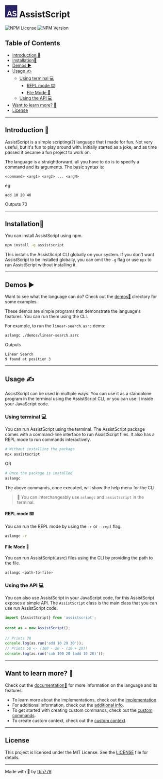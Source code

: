 # <img height="40" src="./docs/assets/AS.png" width="40" alt="AssistScript logo"/> AssistScript

![NPM License](https://img.shields.io/npm/l/assistscript)
![NPM Version](https://img.shields.io/npm/v/assistscript)

## Table of Contents
- [Introduction 📜](#introduction-)
- [Installation📲](#installation)
- [Demos ▶️](#demos-)
- [Usage ✍](#usage-)
  - [Using terminal 💻](#using-terminal-)
    - [REPL mode ⌨️](#repl-mode-)
    - [File Mode 📂](#file-mode-)
  - [Using the API 💻](#using-the-api-)
- [Want to learn more? 🏫](#want-to-learn-more-)
- [License](#license)

---

## Introduction 📜

AssistScript is a simple scripting(?) language that I made for fun.
Not very useful, but it's fun to play around with.
Initially started as a joke, and as time passed it became a fun project to work on.

The language is a straightforward, all you have to do is to specify a command and its arguments.
The basic syntax is:

```asrc
<command> <arg1> <arg2> ... <argN>
```

eg:

```asrc
add 10 20 40
```

Outputs 70

---

## Installation📲

You can install AssistScript using npm.

```bash
npm install -g assistscript
```

This installs the AssistScript CLI globally on your system.
If you don't want AssistScript to be installed globally,
you can omit the `-g` flag or use `npx` to run AssistScript without installing it.

---

## Demos ▶️

Want to see what the language can do? Check out the [demos🧪](./demos) directory for some examples.

These demos are simple programs that demonstrate the language's features. You can run them using the CLI.


For example, to run the `linear-search.asrc` demo:

```bash
aslangc ./demos/linear-search.asrc
```
Outputs
```text
Linear Search
9 found at position 3
```

---

## Usage ✍

AssistScript can be used in multiple ways.
You can use it as a standalone program in the terminal using the AssistScript CLI,
or you can use it inside your JavaScript code.

### Using terminal 💻

You can run AssistScript using the terminal. The AssistScript package comes with a command-line interface to run
AssistScript files. It also has a REPL mode to run commands interactively.

```bash
# Without installing the package
npx assistscript
```

OR

```bash
# Once the package is installed
aslangc
```

The above commands, once executed, will show the help menu for the CLI.

> 📝 You can interchangeably use `aslangc` and `assistscript` in the terminal.

#### REPL mode ⌨️

You can run the REPL mode by using the `-r` or `--repl` flag.

```bash
aslangc -r
```

#### File Mode 📂

You can run AssistScript(.asrc) files using the CLI by providing the path to the file.

```bash
aslangc <path-to-file>
```

### Using the API 💻

You can also use AssistScript in your JavaScript code, for this AssistScript exposes a simple API.
The `AssistScript` class is the main class that you can use run AssistScript code.

```ts
import {AssistScript} from 'assistscript';

const as = new AssistScript();

// Prints 70
console.log(as.run('add 10 20 30'));
// Prints 50 <- (100 - 20 - (10 + 20))
console.log(as.run('sub 100 20 (add 10 20)'));
``` 

---

## Want to learn more? 🏫

Check out the [documentation📃](./docs/README.md) for more information on the language and its features.

- To learn more about the implementations, check out the [implementation](./docs/implementations/README.md).
- For additional information, check out the [additional info](./docs/additionals/README.md).
- To get started with creating custom commands, check out the [custom commands](./docs/additionals/Create-custom-commands.md).
- To create custom context, check out the [custom context](./docs/additionals/Create-custom-context.md).

---

## License

This project is licensed under the MIT License. See the [LICENSE](./LICENSE) file for details.

---

Made with 💙 by [fbn776](https://febinnelson.me)


